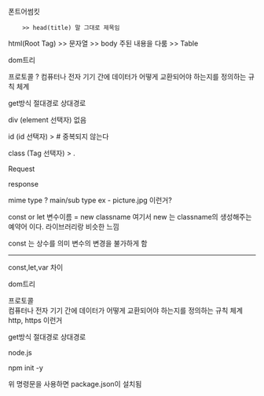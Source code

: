 폰트어썸킷
<script src="https://kit.fontawesome.com/3cee7d578c.js" crossorigin="anonymous"></script>



		>> head(title) 말 그대로 제목임

html(Root Tag)
			 		 >> 문자열
		>> body 주된 내용을 다룸
			 		 >> Table

dom트리 

프로토콜 ? 
컴퓨터나 전자 기기 간에 데이터가 어떻게 
교환되어야 하는지를 정의하는 규칙 체계

get방식
절대경로
상대경로

div  (element 선택자) 없음

id (id 선택자)  > # 
	         중복되지 않는다

class (Tag 선택자) > . 


Request

response

mime type ? 
main/sub type
ex - picture.jpg 이런거?

const or let 변수이름 = new classname 여기서 new 는  classname의
생성해주는 예약어 이다. 
라이브러리랑 비슷한 느낌



const 는 상수를 의미 변수의 변경을 불가하게 함

--------------------------------------------------------

const,let,var 차이

dom트리 

프로토콜  
컴퓨터나 전자 기기 간에 데이터가 어떻게 
교환되어야 하는지를 정의하는 규칙 체계
http, https 이런거

get방식
절대경로
상대경로

node.js 

npm init -y 

위 명령문을 사용하면 package.json이 설치됨